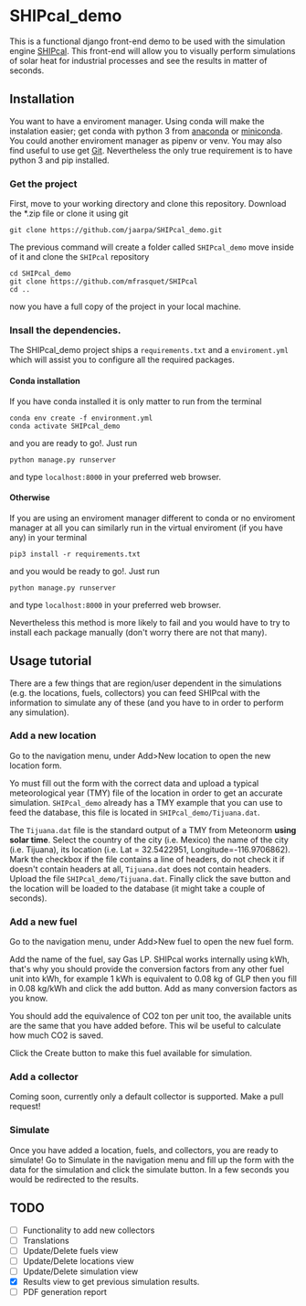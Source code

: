 # SHIPcal_demo

This is a functional django front-end demo to be used with the simulation engine [SHIPcal](https://github.com/mfrasquet/SHIPcal). This front-end will allow you to visually perform simulations of solar heat for industrial processes and see the results in matter of seconds.

## Installation

You want to have a enviroment manager. Using conda will make the instalation easier; get conda with python 3 from [anaconda](https://www.anaconda.com/products/individual) or [miniconda](https://docs.conda.io/en/latest/miniconda.html). You could another enviroment manager as pipenv or venv. You may also find useful to use get [Git](https://git-scm.com/downloads). Nevertheless the only true requirement is to have python 3 and pip installed.

### Get the project
First, move to your working directory and clone this repository. Download the *.zip file or clone it using git
```
git clone https://github.com/jaarpa/SHIPcal_demo.git
```
The previous command will create a folder called `SHIPcal_demo` move inside of it and clone the `SHIPcal` repository
```
cd SHIPcal_demo
git clone https://github.com/mfrasquet/SHIPcal
cd ..
```
now you have a full copy of the project in your local machine.

### Insall the dependencies.

The SHIPcal_demo project ships a `requirements.txt` and a `enviroment.yml` which will assist you to configure all the required packages.
#### Conda installation

If you have conda installed it is only matter to run from the terminal

```
conda env create -f environment.yml
conda activate SHIPcal_demo
```
and you are ready to go!. Just run 
```
python manage.py runserver
```
and type `localhost:8000` in your preferred web browser.

#### Otherwise

If you are using an enviroment manager different to conda or no enviroment manager at all you can similarly run in the virtual enviroment (if you have any) in your terminal
```
pip3 install -r requirements.txt
```
and you would be ready to go!. Just run 
```
python manage.py runserver
```
and type `localhost:8000` in your preferred web browser.

Nevertheless this method is more likely to fail and you would have to try to install each package manually (don't worry there are not that many).

## Usage tutorial
There are a few things that are region/user dependent in the simulations (e.g. the locations, fuels, collectors) you can feed SHIPcal with the information to simulate any of these (and you have to in order to perform any simulation).

### Add a new location

Go to the navigation menu, under Add>New location to open the new location form.

Yo must fill out the form with the correct data and upload a typical meteorological year (TMY) file of the location in order to get an accurate simulation. `SHIPcal_demo` already has a TMY example that you can use to feed the database, this file is located in `SHIPcal_demo/Tijuana.dat`. 

The `Tijuana.dat` file is the standard output of a TMY from Meteonorm **using solar time**. Select the country of the city (i.e. Mexico) the name of the city (i.e. Tijuana), its location (i.e. Lat = 32.5422951, Longitude=-116.9706862). Mark the checkbox if the file contains a line of headers, do not check it if doesn't contain headers at all, `Tijuana.dat` does not contain headers. Upload the file `SHIPcal_demo/Tijuana.dat`. 
Finally click the save button and the location will be loaded to the database (it might take a couple of seconds).

### Add a new fuel

Go to the navigation menu, under Add>New fuel to open the new fuel form.

Add the name of the fuel, say Gas LP. SHIPcal works internally using kWh, that's why you should provide the conversion factors from any other fuel unit into kWh, for example 1 kWh is equivalent to 0.08 kg of GLP then you fill in 0.08 kg/kWh and click the add button. Add as many conversion factors as you know. 

You should add the equivalence of CO2 ton per unit too, the available units are the same that you have added before. This wil be useful to calculate how much CO2 is saved.

Click the Create button to make this fuel available for simulation.

### Add a collector

Coming soon, currently only a default collector is supported. Make a pull request!

### Simulate

Once you have added a location, fuels, and collectors, you are ready to simulate!
Go to Simulate in the navigation menu and fill up the form with the data for the simulation and click the simulate button. In a few seconds you would be redirected to the results.

## TODO
- [ ] Functionality to add new collectors
- [ ] Translations
- [ ] Update/Delete fuels view
- [ ] Update/Delete locations view
- [ ] Update/Delete simulation view
- [x] Results view to get previous simulation results.
- [ ] PDF generation report
